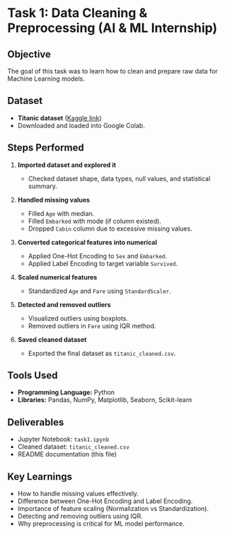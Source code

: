 # Task 1: Data Cleaning & Preprocessing (AI & ML Internship)

## Objective
The goal of this task was to learn how to clean and prepare raw data for Machine Learning models.

## Dataset
- **Titanic dataset** ([Kaggle link](https://www.kaggle.com/datasets/yasserh/titanic-dataset))
- Downloaded and loaded into Google Colab.

## Steps Performed
1. **Imported dataset and explored it**
   - Checked dataset shape, data types, null values, and statistical summary.

2. **Handled missing values**
   - Filled `Age` with median.
   - Filled `Embarked` with mode (if column existed).
   - Dropped `Cabin` column due to excessive missing values.

3. **Converted categorical features into numerical**
   - Applied One-Hot Encoding to `Sex` and `Embarked`.
   - Applied Label Encoding to target variable `Survived`.

4. **Scaled numerical features**
   - Standardized `Age` and `Fare` using `StandardScaler`.

5. **Detected and removed outliers**
   - Visualized outliers using boxplots.
   - Removed outliers in `Fare` using IQR method.

6. **Saved cleaned dataset**
   - Exported the final dataset as `titanic_cleaned.csv`.

## Tools Used
- **Programming Language:** Python
- **Libraries:** Pandas, NumPy, Matplotlib, Seaborn, Scikit-learn

## Deliverables
- Jupyter Notebook: `task1.ipynb`
- Cleaned dataset: `titanic_cleaned.csv`
- README documentation (this file)

## Key Learnings
- How to handle missing values effectively.
- Difference between One-Hot Encoding and Label Encoding.
- Importance of feature scaling (Normalization vs Standardization).
- Detecting and removing outliers using IQR.
- Why preprocessing is critical for ML model performance.


